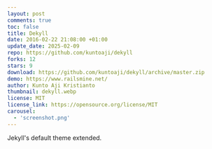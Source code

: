 ```yaml
---
layout: post
comments: true
toc: false
title: Dekyll
date: 2016-02-22 21:08:00 +01:00
update_date: 2025-02-09
repo: https://github.com/kuntoaji/dekyll
forks: 12
stars: 9
download: https://github.com/kuntoaji/dekyll/archive/master.zip
demo: https://www.railsmine.net/
author: Kunto Aji Kristianto
thumbnail: dekyll.webp
license: MIT
license_link: https://opensource.org/license/MIT
carousel:
  - 'screenshot.png'
---
```


Jekyll's default theme extended.
